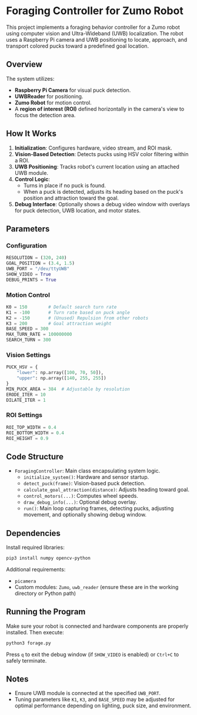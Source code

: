 # Foraging Controller for Zumo Robot

This project implements a foraging behavior controller for a Zumo robot using computer vision and Ultra-Wideband (UWB) localization. The robot uses a Raspberry Pi camera and UWB positioning to locate, approach, and transport colored pucks toward a predefined goal location.

## Overview

The system utilizes:

- **Raspberry Pi Camera** for visual puck detection.
- **UWBReader** for positioning.
- **Zumo Robot** for motion control.
- A **region of interest (ROI)** defined horizontally in the camera's view to focus the detection area.

## How It Works

1. **Initialization**: Configures hardware, video stream, and ROI mask.
2. **Vision-Based Detection**: Detects pucks using HSV color filtering within a ROI.
3. **UWB Positioning**: Tracks robot's current location using an attached UWB module.
4. **Control Logic**:
   - Turns in place if no puck is found.
   - When a puck is detected, adjusts its heading based on the puck's position and attraction toward the goal.
5. **Debug Interface**: Optionally shows a debug video window with overlays for puck detection, UWB location, and motor states.

## Parameters

### Configuration

```python
RESOLUTION = (320, 240)
GOAL_POSITION = (3.4, 1.5)
UWB_PORT = "/dev/ttyUWB"
SHOW_VIDEO = True
DEBUG_PRINTS = True
```

### Motion Control

```python
K0 = 150        # Default search turn rate
K1 = -100       # Turn rate based on puck angle
K2 = -150       # (Unused) Repulsion from other robots
K3 = 200        # Goal attraction weight
BASE_SPEED = 300
MAX_TURN_RATE = 100000000
SEARCH_TURN = 300
```

### Vision Settings

```python
PUCK_HSV = {
    "lower": np.array([100, 70, 50]),
    "upper": np.array([140, 255, 255])
}
MIN_PUCK_AREA = 384  # Adjustable by resolution
ERODE_ITER = 10
DILATE_ITER = 1
```

### ROI Settings

```python
ROI_TOP_WIDTH = 0.4
ROI_BOTTOM_WIDTH = 0.4
ROI_HEIGHT = 0.9
```

## Code Structure

- `ForagingController`: Main class encapsulating system logic.
  - `initialize_system()`: Hardware and sensor startup.
  - `detect_puck(frame)`: Vision-based puck detection.
  - `calculate_goal_attraction(distance)`: Adjusts heading toward goal.
  - `control_motors(...)`: Computes wheel speeds.
  - `draw_debug_info(...)`: Optional debug overlay.
  - `run()`: Main loop capturing frames, detecting pucks, adjusting movement, and optionally showing debug window.

## Dependencies

Install required libraries:

```bash
pip3 install numpy opencv-python
```

Additional requirements:

- `picamera`
- Custom modules: `Zumo`, `uwb_reader` (ensure these are in the working directory or Python path)

## Running the Program

Make sure your robot is connected and hardware components are properly installed. Then execute:

```bash
python3 forage.py
```

Press `q` to exit the debug window (if `SHOW_VIDEO` is enabled) or `Ctrl+C` to safely terminate.

## Notes

- Ensure UWB module is connected at the specified `UWB_PORT`.
- Tuning parameters like `K1`, `K3`, and `BASE_SPEED` may be adjusted for optimal performance depending on lighting, puck size, and environment.
